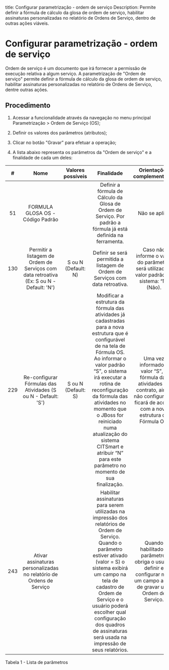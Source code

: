 title: Configurar parametrização - ordem de serviço
Description: Permite definir a fórmula de cálculo da glosa de ordem de serviço, habilitar assinaturas personalizadas no relatório de Ordens de Serviço, dentro de outras ações viáveis.
# Configurar parametrização - ordem de serviço

Ordem de serviço é um documento que irá fornecer a permissão de execução
relativa a algum serviço. A parametrização de "Ordem de serviço" permite definir
a fórmula de cálculo da glosa de ordem de serviço, habilitar assinaturas
personalizadas no relatório de Ordens de Serviço, dentre outras ações.

Procedimento
----------------

1.  Acessar a funcionalidade através da navegação no menu principal
    Parametrização \> Ordem de Serviço (OS);

2.  Definir os valores dos parâmetros (atributos);

3.  Clicar no botão "Gravar" para efetuar a operação;

4.  A lista abaixo representa os parâmetros da "Ordem de serviço" e a finalidade
    de cada um deles:

|  #  |                                           Nome                                           |  Valores possíveis  |                                                                                                                                                                                         Finalidade                                                                                                                                                                                         |                                                            Orientações complementares                                                            |
|:---:|:----------------------------------------------------------------------------------------:|:-------------------:|:------------------------------------------------------------------------------------------------------------------------------------------------------------------------------------------------------------------------------------------------------------------------------------------------------------------------------------------------------------------------------------------:|:------------------------------------------------------------------------------------------------------------------------------------------------:|
|  51 |                             FORMULA GLOSA OS - Código Padrão                             |                     |                                                                                                                                       Definir a fórmula de Cálculo da Glosa de Ordem de Serviço. Por padrão a fórmula já está definida na ferramenta.                                                                                                                                      |                                                                   Não se aplica                                                                  |
| 130 | Permitir a listagem de Ordem de Serviços com data retroativa (Ex: S ou N - Default: 'N') | S ou N (Default: N) |                                                                                                                                                       Definir se será permitida a listagem de Ordem de Serviços com data retroativa.                                                                                                                                                       |                            Caso não informe o valor do parâmetro, será utilizado o valor padrão do sistema: “N” (Não).                           |
| 229 |               Re-configurar Fórmulas das Atividades (S ou N - Default: 'S')              | S ou N (Default: S) | Modificar a estrutura da fórmula das atividades já cadastradas para a nova estrutura que é configurável de na tela de Fórmula OS. Ao informar o valor padrão “S”, o sistema irá executar a rotina de reconfiguração da fórmula das atividades no momento que o JBoss for reiniciado numa atualização do sistema CITSmart e atribuir “N” para este parâmetro no momento de sua finalização. | Uma vez informado o valor “S”, a fórmula das atividades do contrato, ainda não configurada, ficará de acordo com a nova estrutura de Fórmula OS. |
| 243 |            Ativar assinaturas personalizadas no relatório de Ordens de Serviço           |                     |                             Habilitar assinaturas para serem utilizadas na impressão dos relatórios de Ordem de Serviço. Quando o parâmetro estiver ativado (valor = S) o sistema exibirá um campo na tela de cadastro de Ordem de Serviço e o usuário poderá escolher qual configuração dos quadros de assinaturas será usada na impressão de seus relatórios.                            |             Quando habilitado o parâmetro, obriga o usuário definir e configurar mais um campo antes de gravar uma Ordem de Serviço.             |




Tabela 1 - Lista de parâmetros

<!-- !!! tip "About"

    <b>Product/Version:</b> CITSmart | 9.00 &nbsp;&nbsp;
    <b>Updated:</b>01/18/2019 – Anna Martins
